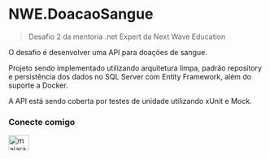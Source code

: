 # NWE.DoacaoSangue
> Desafio 2 da mentoria .net Expert da Next Wave Education

O desafio é desenvolver uma API para doações de sangue.

Projeto sendo implementado utilizando arquitetura limpa, padrão repository e persistência dos dados no SQL Server com Entity Framework, além do suporte a Docker.

A API está sendo coberta por testes de unidade utilizando xUnit e Mock.

<h3 align="left">Conecte comigo</h3>
<p align="left">
<a href="https://linkedin.com/in/majarao" target="blank"><img align="center" src="https://raw.githubusercontent.com/rahuldkjain/github-profile-readme-generator/master/src/images/icons/Social/linked-in-alt.svg" alt="majarao" height="30" width="40" /></a>
</p>
